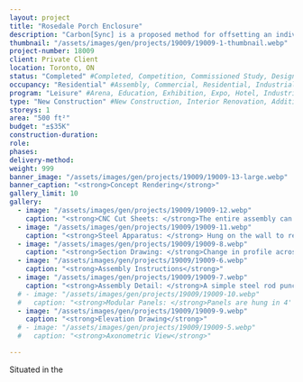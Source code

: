 ```yaml
---
layout: project
title: "Rosedale Porch Enclosure"
description: "Carbon[Sync] is a proposed method for offsetting an individuals carbon output for the year by encapsulating it within this wooden wall feature. The installation also serves as a physical reminder to be more environmentally conscious with the choices we make on a day-to-day basis."
thumbnail: "/assets/images/gen/projects/19009/19009-1-thumbnail.webp"
project-number: 18009
client: Private Client
location: Toronto, ON
status: "Completed" #Completed, Competition, Commissioned Study, Design Development, Construction, Demolished, Study
occupancy: "Residential" #Assembly, Commercial, Residential, Industrial, Institutional  
program: "Leisure" #Arena, Education, Exhibition, Expo, Hotel, Industrial, Industry, Infrastructure, Landscape, Leisure, Library, Masterplan, Mixed Use, Museum/Gallery, Office, Parking, Pavillion, Publicspace, Religion, Research, Residential, Restaurant/Bar, Retail, Scenography, Services, Theatre
type: "New Construction" #New Construction, Interior Renovation, Addition, Adaptive Reuse
storeys: 1
area: "500 ft²"
budget: "±$35K"
construction-duration: 
role: 
phases: 
delivery-method: 
weight: 999
banner_image: "/assets/images/gen/projects/19009/19009-13-large.webp"
banner_caption: "<strong>Concept Rendering</strong>"
gallery_limit: 10
gallery:
  - image: "/assets/images/gen/projects/19009/19009-12.webp"
    caption: "<strong>CNC Cut Sheets: </strong>The entire assembly can be CNC cut from just 29 sheets of 3/4” plywood."
  - image: "/assets/images/gen/projects/19009/19009-11.webp"
    caption: "<strong>Steel Apparatus: </strong> Hung on the wall to receive wood panels and spacers."
  - image: "/assets/images/gen/projects/19009/19009-8.webp"
    caption: "<strong>Section Drawing: </strong>Change in profile across the panel creates theh undulating effect. "
  - image: "/assets/images/gen/projects/19009/19009-6.webp"
    caption: "<strong>Assembly Instructions</strong>"
  - image: "/assets/images/gen/projects/19009/19009-7.webp"
    caption: "<strong>Assembly Detail: </strong>A simple steel rod punched through the individual fins serves to hold everything together and support the system when hanging."
  # - image: "/assets/images/gen/projects/19009/19009-10.webp"
  #   caption: "<strong>Modular Panels: </strong>Panels are hung in 4' segments."
  - image: "/assets/images/gen/projects/19009/19009-9.webp"
    caption: "<strong>Elevation Drawing</strong>"
  # - image: "/assets/images/gen/projects/19009/19009-5.webp"
  #   caption: "<strong>Axonometric View</strong>"

---
```

Situated in the 